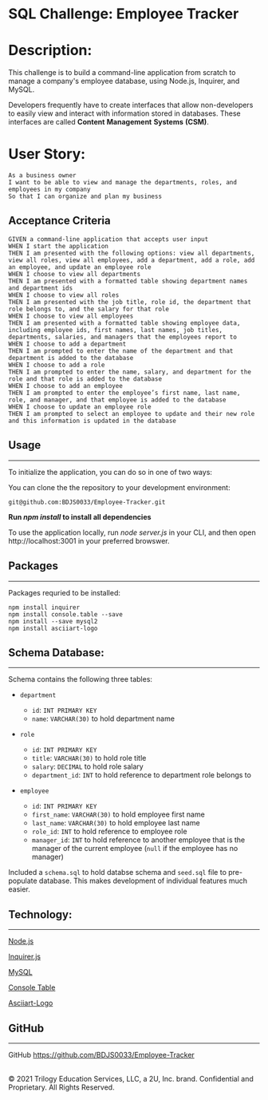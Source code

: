 # SQL Challenge: Employee Tracker

# Description:

This challenge is to build a command-line application from scratch to manage a company's employee database, using Node.js, Inquirer, and MySQL.

Developers frequently have to create interfaces that allow non-developers to easily view and interact with information stored in databases. These interfaces are called  **Content** **Management** **Systems** **(CSM)**.
<br />

# User Story: 
```
As a business owner
I want to be able to view and manage the departments, roles, and employees in my company
So that I can organize and plan my business
```
## Acceptance Criteria
```
GIVEN a command-line application that accepts user input
WHEN I start the application
THEN I am presented with the following options: view all departments, view all roles, view all employees, add a department, add a role, add an employee, and update an employee role
WHEN I choose to view all departments
THEN I am presented with a formatted table showing department names and department ids
WHEN I choose to view all roles
THEN I am presented with the job title, role id, the department that role belongs to, and the salary for that role
WHEN I choose to view all employees
THEN I am presented with a formatted table showing employee data, including employee ids, first names, last names, job titles, departments, salaries, and managers that the employees report to
WHEN I choose to add a department
THEN I am prompted to enter the name of the department and that department is added to the database
WHEN I choose to add a role
THEN I am prompted to enter the name, salary, and department for the role and that role is added to the database
WHEN I choose to add an employee
THEN I am prompted to enter the employee’s first name, last name, role, and manager, and that employee is added to the database
WHEN I choose to update an employee role
THEN I am prompted to select an employee to update and their new role and this information is updated in the database
```
## Usage
____________

To initialize the application, you can do so in one of two ways: 

You can clone the the repository to your development environment:

```
git@github.com:BDJS0033/Employee-Tracker.git
```

**Run _npm install_ to install all dependencies**

To use the application locally, run _node server.js_ in your CLI, and then open http://localhost:3001 in your preferred browswer. 
<br />

## Packages
______________

Packages requried to be installed:

```
npm install inquirer
npm install console.table --save
npm install --save mysql2
npm install asciiart-logo
```

## Schema Database:
_________
Schema contains the following three tables:

* `department`
  * `id`: `INT PRIMARY KEY`
  * `name`: `VARCHAR(30)` to hold department name

* `role`
  * `id`: `INT PRIMARY KEY`
  * `title`: `VARCHAR(30)` to hold role title
  * `salary`: `DECIMAL` to hold role salary
  * `department_id`: `INT` to hold reference to department role belongs to

* `employee`
  * `id`: `INT PRIMARY KEY`
  * `first_name`: `VARCHAR(30)` to hold employee first name
  * `last_name`: `VARCHAR(30)` to hold employee last name
  * `role_id`: `INT` to hold reference to employee role
  * `manager_id`: `INT` to hold reference to another employee that is the manager of the current employee (`null` if the employee has no manager)

Included a `schema.sql` to hold databse schema and `seed.sql` file to pre-populate database. This makes development of individual features much easier.
<br />

## Technology:
________________________
<p><a href="https://nodejs.org/">Node.js</a></p>
<p><a href="https://www.npmjs.com/package/inquirer">Inquirer.js</a></p>
<p><a href="https://www.npmjs.com/package/mysql">MySQL</a></p>
<p><a href="https://www.npmjs.com/package/console.table">Console Table</a></p>
<p><a href="https://www.npmjs.com/package/asciiart-logo">Asciiart-Logo</a></p>


## GitHub
________________

GitHub https://github.com/BDJS0033/Employee-Tracker


<br />
© 2021 Trilogy Education Services, LLC, a 2U, Inc. brand. Confidential and Proprietary. All Rights Reserved.

